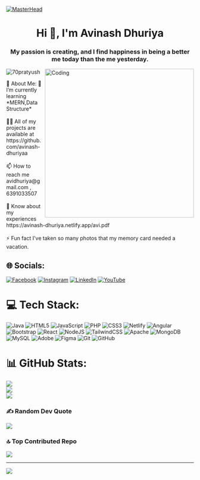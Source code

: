 [![MasterHead](https://firebasestorage.googleapis.com/v0/b/flexi-coding.appspot.com/o/dempgi7-520f8d5f-63d4-4453-8822-dbc149ae27f8.gif?alt=media&token=91c0c7b2-93c3-4029-b011-1a8703c5730d)](https://rishavchanda.io)
<h1 align="center">Hi 👋, I'm Avinash Dhuriya</h1>
<h3 align="center">My passion is creating, and I find happiness in being a better me today than the me yesterday.</h3>
<img align="right" alt="Coding" width="400" src="[https://cdn.dribbble.com/users/1162077/screenshots/3848914/media/7ed7d5ca074b48b328150e5a231e8d1f.gif](https://giphy.com/clips/work-computer-laptop-1u01IRKm3cKUH4GU1U)"

<p align="left"> <img src="https://komarev.com/ghpvc/?username=70pratyush&label=Profile%20views&color=0e75b6&style=flat" alt="70pratyush" /> </p>
<p align="left"> 
💫 About Me: 🌱 I’m currently learning *MERN,Data Structure*<br><br>👨‍💻 All of my projects are available at https://github.com/avinash-dhuriyaa<br><br>📫 How to reach me avidhuriya@gmail.com , 6391033507<br><br>📄 Know about my experiences https://avinash-dhuriya.netlify.app/avi.pdf<br><br>⚡ Fun fact I've taken so many photos that my memory card needed a vacation.<br>

## 🌐 Socials:
[![Facebook](https://img.shields.io/badge/Facebook-%231877F2.svg?logo=Facebook&logoColor=white)](https://facebook.com/AviRock) [![Instagram](https://img.shields.io/badge/Instagram-%23E4405F.svg?logo=Instagram&logoColor=white)](https://instagram.com/avirock_kashyap) [![LinkedIn](https://img.shields.io/badge/LinkedIn-%230077B5.svg?logo=linkedin&logoColor=white)](https://linkedin.com/in/avinash-dhuriya) [![YouTube](https://img.shields.io/badge/YouTube-%23FF0000.svg?logo=YouTube&logoColor=white)](https://youtube.com/@avinash_dhuriya) 

# 💻 Tech Stack:
![Java](https://img.shields.io/badge/java-%23ED8B00.svg?style=plastic&logo=openjdk&logoColor=white) ![HTML5](https://img.shields.io/badge/html5-%23E34F26.svg?style=plastic&logo=html5&logoColor=white) ![JavaScript](https://img.shields.io/badge/javascript-%23323330.svg?style=plastic&logo=javascript&logoColor=%23F7DF1E) ![PHP](https://img.shields.io/badge/php-%23777BB4.svg?style=plastic&logo=php&logoColor=white) ![CSS3](https://img.shields.io/badge/css3-%231572B6.svg?style=plastic&logo=css3&logoColor=white) ![Netlify](https://img.shields.io/badge/netlify-%23000000.svg?style=plastic&logo=netlify&logoColor=#00C7B7) ![Angular](https://img.shields.io/badge/angular-%23DD0031.svg?style=plastic&logo=angular&logoColor=white) ![Bootstrap](https://img.shields.io/badge/bootstrap-%238511FA.svg?style=plastic&logo=bootstrap&logoColor=white) ![React](https://img.shields.io/badge/react-%2320232a.svg?style=plastic&logo=react&logoColor=%2361DAFB) ![NodeJS](https://img.shields.io/badge/node.js-6DA55F?style=plastic&logo=node.js&logoColor=white) ![TailwindCSS](https://img.shields.io/badge/tailwindcss-%2338B2AC.svg?style=plastic&logo=tailwind-css&logoColor=white) ![Apache](https://img.shields.io/badge/apache-%23D42029.svg?style=plastic&logo=apache&logoColor=white) ![MongoDB](https://img.shields.io/badge/MongoDB-%234ea94b.svg?style=plastic&logo=mongodb&logoColor=white) ![MySQL](https://img.shields.io/badge/mysql-4479A1.svg?style=plastic&logo=mysql&logoColor=white) ![Adobe](https://img.shields.io/badge/adobe-%23FF0000.svg?style=plastic&logo=adobe&logoColor=white) ![Figma](https://img.shields.io/badge/figma-%23F24E1E.svg?style=plastic&logo=figma&logoColor=white) ![Git](https://img.shields.io/badge/git-%23F05033.svg?style=plastic&logo=git&logoColor=white) ![GitHub](https://img.shields.io/badge/github-%23121011.svg?style=plastic&logo=github&logoColor=white)
# 📊 GitHub Stats:
![](https://github-readme-stats.vercel.app/api?username=avinash-dhuriyaa&theme=neon&hide_border=true&include_all_commits=true&count_private=false)<br/>
![](https://github-readme-streak-stats.herokuapp.com/?user=avinash-dhuriyaa&theme=neon&hide_border=true)<br/>
![](https://github-readme-stats.vercel.app/api/top-langs/?username=avinash-dhuriyaa&theme=neon&hide_border=true&include_all_commits=true&count_private=false&layout=compact)

### ✍️ Random Dev Quote
![](https://quotes-github-readme.vercel.app/api?type=horizontal&theme=gruvbox)

### 🔝 Top Contributed Repo
![](https://github-contributor-stats.vercel.app/api?username=avinash-dhuriyaa&limit=5&theme=gruvbox&combine_all_yearly_contributions=true)

---
[![](https://visitcount.itsvg.in/api?id=avinash-dhuriyaa&icon=2&color=3)](https://visitcount.itsvg.in)

<!-- Proudly created with GPRM ( https://gprm.itsvg.in ) -->
